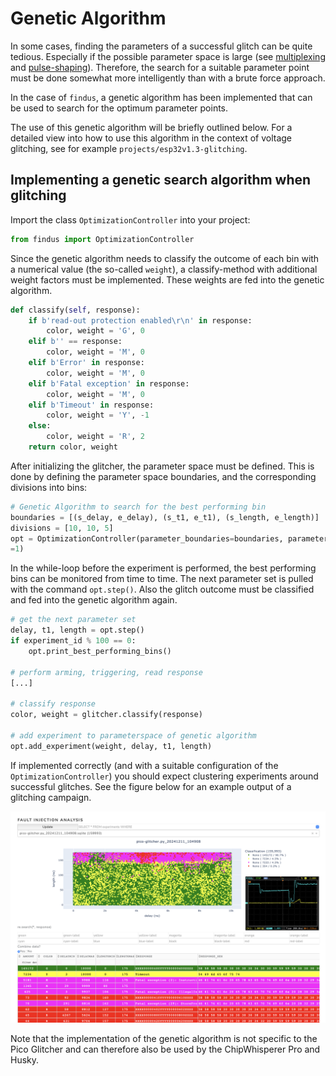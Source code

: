# Genetic Algorithm

In some cases, finding the parameters of a successful glitch can be quite tedious.
Especially if the possible parameter space is large (see [multiplexing](multiplexing.md) and [pulse-shaping](pulse_shaping.md)).
Therefore, the search for a suitable parameter point must be done somewhat more intelligently than with a brute force approach.

In the case of `findus`, a genetic algorithm has been implemented that can be used to search for the optimum parameter points.

The use of this genetic algorithm will be briefly outlined below. For a detailed view into how to use this algorithm in the context of voltage glitching, see for example `projects/esp32v1.3-glitching`.

## Implementing a genetic search algorithm when glitching

Import the class `OptimizationController` into your project:

```python
from findus import OptimizationController
```

Since the genetic algorithm needs to classify the outcome of each bin with a numerical value (the so-called `weight`), a classify-method with additional weight factors must be implemented.
These weights are fed into the genetic algorithm.
```python
def classify(self, response):
    if b'read-out protection enabled\r\n' in response:
        color, weight = 'G', 0
    elif b'' == response:
        color, weight = 'M', 0
    elif b'Error' in response:
        color, weight = 'M', 0
    elif b'Fatal exception' in response:
        color, weight = 'M', 0
    elif b'Timeout' in response:
        color, weight = 'Y', -1
    else:
        color, weight = 'R', 2
    return color, weight
```

After initializing the glitcher, the parameter space must be defined. This is done by defining the parameter space boundaries, and the corresponding divisions into bins:
```python
# Genetic Algorithm to search for the best performing bin
boundaries = [(s_delay, e_delay), (s_t1, e_t1), (s_length, e_length)]
divisions = [10, 10, 5]
opt = OptimizationController(parameter_boundaries=boundaries, parameter_divisions=divisions, number_of_individuals=10, length_of_genom=20, malus_factor_for_equal_bins
=1)
```

In the while-loop before the experiment is performed, the best performing bins can be monitored from time to time. The next parameter set is pulled with the command `opt.step()`. Also the glitch outcome must be classified and fed into the genetic algorithm again.
```python
# get the next parameter set
delay, t1, length = opt.step()
if experiment_id % 100 == 0:
    opt.print_best_performing_bins()

# perform arming, triggering, read response
[...]

# classify response
color, weight = glitcher.classify(response)

# add experiment to parameterspace of genetic algorithm
opt.add_experiment(weight, delay, t1, length)
```

If implemented correctly (and with a suitable configuration of the `OptimizationController`) you should expect clustering experiments around successful glitches. See the figure below for an example output of a glitching campaign.

![](images/genetic-algorithm-clustering.png)

Note that the implementation of the genetic algorithm is not specific to the Pico Glitcher and can therefore also be used by the ChipWhisperer Pro and Husky.
